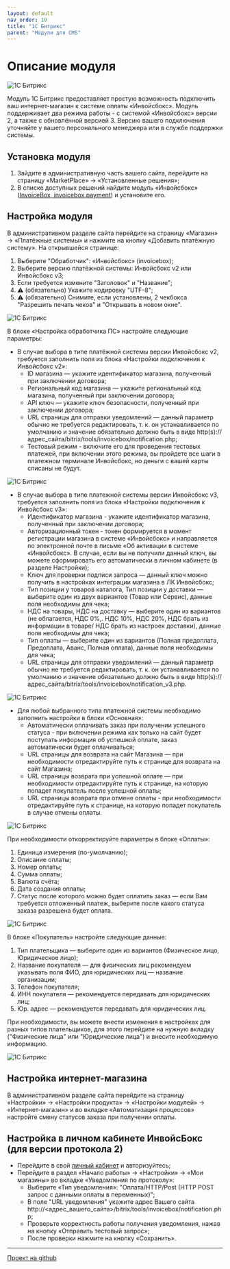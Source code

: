 ```yaml
---
layout: default
nav_order: 10
title: "1С Битрикс"
parent: "Модули для CMS"
---
```


# Описание модуля

![1С Битрикс](/assets/images/cms/1s_bitrix.svg)

Модуль 1С Битрикс предоставляет простую возможность подключить ваш интернет-магазин к системе оплаты «Инвойсбокс».
Модуль поддерживает два режима работы - с системой «Инвойсбокс» версии 2, а также с обновлённой версией 3.
Версию вашего подключения уточняйте у вашего персонального менеджера или в службе поддержки системы.

## Установка модуля

1. Зайдите в административную часть вашего сайта, перейдите на страницу «MarketPlace» → «Установленные решения»;
2. В списке доступных решений найдите модуль «Инвойсбокс» ([InvoiceBox, invoicebox.payment](https://marketplace.1c-bitrix.ru/solutions/invoicebox.payment/)) и установите его.

## Настройка модуля

В административном разделе сайта перейдите на страницу «Магазин» → «Платёжные системы» и нажмите на кнопку «Добавить платёжную систему».
На открывшейся странице:

1. Выберите "Обработчик": «Инвойсбокс» (invoicebox);
2. Выберите версию платёжной системы: Инвойсбокс v2 или Инвойсбокс v3;
3. Если требуется измените "Заголовок" и "Название";
4. :warning: (обязательно) Укажите кодировку "UTF-8";
5. :warning: (обязательно) Снимите, если установлены, 2 чекбокса "Разрешить печать чеков" и "Открывать в новом окне".

![1С Битрикс](/assets/images/cms/1c-bitrix/1.jpg)

В блоке «Настройка обработчика ПС» настройте следующие параметры:

- В случае выбора в типе платёжной системы версии Инвойсбокс v2, требуется заполнить поля из блока «Настройки подключения к Инвойсбокс v2»:
  - ID магазина — укажите идентификатор магазина, полученный при заключении договора;
  - Региональный код магазина — укажите региональный код магазина, полученный при заключении договора;
  - API ключ — укажите ключ безопасности, полученный при заключении договора;
  - URL страницы для отправки уведомлений — данный параметр обычно не требуется редактировать, т. к. он устанавливается по умолчанию и значение обязательно должно быть в виде http(s)://адрес_сайта/bitrix/tools/invoicebox/notification.php;
  - Тестовый режим - включите его для проведения тестовых платежей, при включении этого режима, вы пройдете все шаги в платежном терминале Инвойсбокс, но деньги с вашей карты списаны не будут.

![1С Битрикс](/assets/images/cms/1c-bitrix/2.png)

- В случае выбора в типе платежной системы версии Инвойсбокс v3, требуется заполнить поля из блока «Настройки подключения к Инвойсбокс v3»:
  - Идентификатор магазина -  укажите идентификатор магазина, полученный при заключении договора;
  - Авторизационный токен - токен формируется в момент регистрации магазина в системе «Инвойсбокс» и направляется по электронной почте в письме «Об активации в системе «Инвойсбокс». В случае, если вы не получили данный ключ, вы можете сформировать его автоматически в личном кабинете (в разделе Настройки);
  - Ключ для проверки подписи запроса — данный ключ можно получить в настройках интеграции магазина в ЛК Инвойсбокс;
  - Тип позиции у товаров каталога, Тип позиции у доставки — выберите один из двух вариантов (Товар или Сервис), данные поля необходимы для чека;
  - НДС на товары, НДС на доставку — выберите один из вариантов (не облагается, НДС 0%,. НДС 10%, НДС 20%, НДС брать из информации в товаре/ НДС брать из настроек доставки), данные поля необходимы для чека;
  - Тип оплаты — выберите один из вариантов (Полная предоплата, Предоплата, Аванс, Полная оплата), данные поля необходимы для чека;
  - URL страницы для отправки уведомлений — данный параметр обычно не требуется редактировать, т. к. он устанавливается по умолчанию и значение обязательно должно быть в виде http(s)://адрес_сайта/bitrix/tools/invoicebox/notification_v3.php.

![1С Битрикс](/assets/images/cms/1c-bitrix/3.png)

- Для любой выбранного типа платежной системы необходимо заполнить настройки в блоки «Основная»:
  - Автоматически оплачивать заказ при получении успешного статуса - при включении режима как только на сайт будет поступать информация об успешной оплате, заказ автоматически будет оплачиваться;
  - URL страницы для возврата на сайт Магазина  — при необходимости отредактируйте путь к странице для возврата на сайт Магазина;
  - URL страницы возврата при успешной оплате — при необходимости отредактируйте путь к странице, на которую попадет покупатель после успешной оплаты;
  - URL страницы возврата при отмене оплаты - при необходимости отредактируйте путь к странице, на которую попадет покупатель в случае отмены оплаты.

![1С Битрикс](/assets/images/cms/1c-bitrix/4.png)

При необходимости откорректируйте параметры в блоке «Оплаты»:

1. Единица измерения (по-умолчанию);
2. Описание оплаты;
3. Номер оплаты;
4. Сумма оплаты;
5. Валюта счёта;
6. Дата создания оплаты;
7. Статус после которого можно будет оплатить заказ — если Вам требуется отложенный платеж, выберите после какого статуса заказа разрешена будет оплата.

![1С Битрикс](/assets/images/cms/1c-bitrix/5.png)

В блоке «Покупатель» настройте следующие данные:

1. Тип плательщика — выберите один из вариантов (Физическое лицо, Юридическое лицо);
2. Название покупателя — для физических лиц рекомендуем указывать поля ФИО, для юридических лиц — название организации;
3. Телефон покупателя;
4. ИНН покупателя — рекомендуется передавать для юридических лиц;
5. Юр. адрес — рекомендуется передавать для юридических лиц.

При необходимости, вы можете внести изменения в настройках для разных типов плательщиков, для этого перейдите на нужную вкладку
("Физические лица" или "Юридические лица") и внесите необходимую информацию.

![1С Битрикс](/assets/images/cms/1c-bitrix/6.png)

## Настройка интернет-магазина

В административном разделе сайта перейдите на страницу «Настройки» → «Настройки продукта» → «Настройки модулей» → «Интернет-магазин»
и во вкладке «Автоматизация процессов» настройте смену статусов заказа при получении оплаты. 

## Настройка в личном кабинете ИнвойсБокс (для версии протокола 2)

- Перейдите в свой [личный кабинет](https://business.invoicebox.ru/) и авторизуйтесь;
- Перейдите в раздел «Начало работы» → «Настройки» → «Мои магазины» во вкладке «Уведомления по протоколу»:
  - Выберите «Тип уведомления»: "Оплата/HTTP/Post (HTTP POST запрос с данными оплаты в переменных)";
  - В поле "URL уведомления" укажите адрес Вашего сайта http://<адрес_вашего_сайта>/bitrix/tools/invoicebox/notification.php;
  - Проверьте корректность работы получения уведомления, нажав на кнопку «Отправить тестовый запрос»;
  - После проверки нажмите на кнопку «Сохранить».


---

[Проект на github](https://github.com/InvoiceBox/1c-bitrix)

